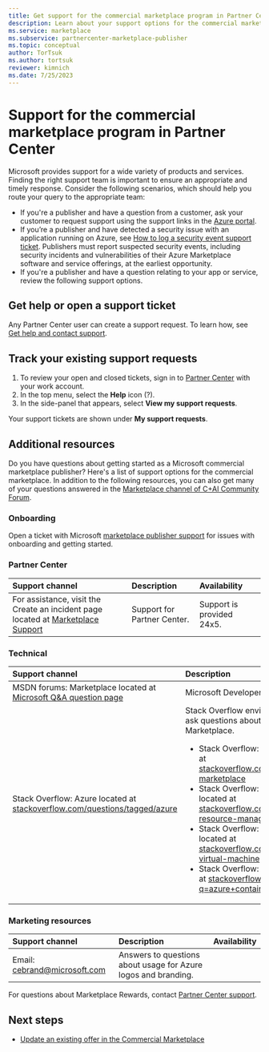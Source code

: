 ```yaml
---
title: Get support for the commercial marketplace program in Partner Center
description: Learn about your support options for the commercial marketplace program in Partner Center, including how to file a support request.
ms.service: marketplace 
ms.subservice: partnercenter-marketplace-publisher
ms.topic: conceptual
author: TorTsuk
ms.author: tortsuk
reviewer: kimnich
ms.date: 7/25/2023
---
```


# Support for the commercial marketplace program in Partner Center

Microsoft provides support for a wide variety of products and services. Finding the right support team is important to ensure an appropriate and timely response. Consider the following scenarios, which should help you route your query to the appropriate team:

- If you're a publisher and have a question from a customer, ask your customer to request support using the support links in the [Azure portal](https://portal.azure.com/).
- If you’re a publisher and have detected a security issue with an application running on Azure, see [How to log a security event support ticket](/azure/security/fundamentals/event-support-ticket). Publishers must report suspected security events, including security incidents and vulnerabilities of their Azure Marketplace software and service offerings, at the earliest opportunity.
- If you're a publisher and have a question relating to your app or service, review the following support options.

## Get help or open a support ticket

Any Partner Center user can create a support request. To learn how, see [Get help and contact support](../report-problems-with-partner-center.md).

## Track your existing support requests

1. To review your open and closed tickets, sign in to [Partner Center](https://partner.microsoft.com/dashboard/home) with your work account.
1. In the top menu, select the **Help** icon (?).
1. In the side-panel that appears, select **View my support requests**.

Your support tickets are shown under **My support requests**.

## Additional resources

Do you have questions about getting started as a Microsoft commercial marketplace publisher? Here's a list of support options for the commercial marketplace. In addition to the following resources, you can also get many of your questions answered in the [Marketplace channel of C+AI Community Forum](https://www.microsoftpartnercommunity.com/t5/Marketplace/bd-p/2222).  

### Onboarding

Open a ticket with Microsoft [marketplace publisher support](https://go.microsoft.com/fwlink/?linkid=2165533) for issues with onboarding and getting started.

### Partner Center

| Support channel | Description | Availability |  
|:--- |:--- |:--- |  
| For assistance, visit the Create an incident page located at [Marketplace Support](https://go.microsoft.com/fwlink/?linkid=2165533)</li> </ul> | Support for Partner Center. | Support is provided 24x5. |

### Technical  

| Support channel | Description |  
|:--- |:--- |  
| MSDN forums: Marketplace located at [Microsoft Q&A question page](/answers/products/azure) | Microsoft Developer Network forum. |  
| Stack Overflow: Azure located at [stackoverflow.com/questions/tagged/azure](https://stackoverflow.com/questions/tagged/azure) | Stack Overflow environment to get solutions and ask questions about everything related to Azure Marketplace.<ul> <li>Stack Overflow: Azure Marketplace located at [stackoverflow.com/questions/tagged/azure-marketplace](https://stackoverflow.com/questions/tagged/azure-marketplace)</li> <li>Stack Overflow: Azure Resource Manager located at [stackoverflow.com/questions/tagged/azure-resource-manager](https://stackoverflow.com/questions/tagged/azure-resource-manager)</li> <li>Stack Overflow: Virtual Machines on Azure located at [stackoverflow.com/questions/tagged/azure-virtual-machine](https://stackoverflow.com/questions/tagged/azure-virtual-machine)</li> <li>Stack Overflow: Containers on Azure located at [stackoverflow.com/search?q=azure+container](https://stackoverflow.com/search?q=azure+container)</li> </ul> |

### Marketing resources  

| Support channel | Description | Availability |  
|:--- |:--- |:--- |
| Email: [cebrand@microsoft.com](mailto:cebrand@microsoft.com) | Answers to questions about usage for Azure logos and branding. |  |

For questions about Marketplace Rewards, contact [Partner Center support](https://partner.microsoft.com/support/v2/?stage=1).

## Next steps

- [Update an existing offer in the Commercial Marketplace](update-existing-offer.md)

